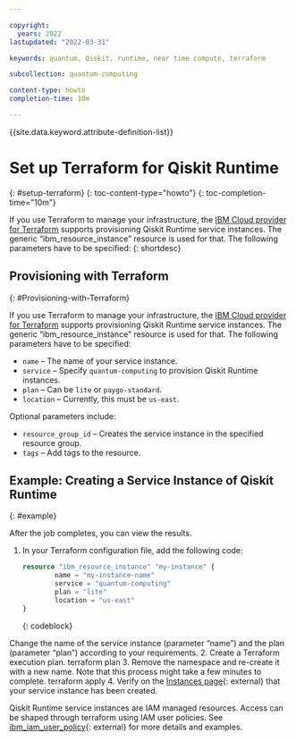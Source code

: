 ```yaml
---

copyright:
  years: 2022
lastupdated: "2022-03-31"

keywords: quantum, Qiskit, runtime, near time compute, terraform

subcollection: quantum-computing

content-type: howto
completion-time: 10m

---
```


{{site.data.keyword.attribute-definition-list}}


# Set up Terraform for Qiskit Runtime
{: #setup-terraform}
{: toc-content-type="howto"}
{: toc-completion-time="10m"}

If you use Terraform to manage your infrastructure, the [IBM Cloud provider for Terraform]( https://cloud.ibm.com/docs/terraform?topic=terraform-getting-started) supports provisioning Qiskit Runtime service instances. The generic “ibm_resource_instance” resource is used for that. The following parameters have to be specified:
{: shortdesc}

## Provisioning with Terraform
{: #Provisioning-with-Terraform}

If you use Terraform to manage your infrastructure, the [IBM Cloud provider for Terraform]( https://cloud.ibm.com/docs/terraform?topic=terraform-getting-started) supports provisioning Qiskit Runtime service instances. The generic “ibm_resource_instance” resource is used for that. The following parameters have to be specified:

-	`name` – The name of your service instance.
-	`service` – Specify `quantum-computing` to provision Qiskit Runtime instances.
-	`plan` – Can be `lite` or `paygo-standard`.
-	`location` – Currently, this must be `us-east`.

Optional parameters include:

-	`resource_group_id` – Creates the service instance in the specified resource group.
-	`tags` – Add tags to the resource.


## Example: Creating a Service Instance of Qiskit Runtime
{: #example}

After the job completes, you can view the results.

1.	In your Terraform configuration file, add the following code:

     ```terraform
     resource "ibm_resource_instance" "my-instance" {
             name = "my-instance-name"
             service = "quantum-computing"
             plan = "lite"
             location = "us-east"
     }
     ```
     {: codeblock}

Change the name of the service instance (parameter “name”) and the plan (parameter “plan”) according to your requirements.
2. 	Create a Terraform execution plan.
terraform plan
3.	Remove the namespace and re-create it with a new name. Note that this process might take a few minutes to complete.
terraform apply
4.	Verify on the [Instances page](https://cloud.ibm.com/quantum/instances){: external} that your service instance has been created.

Qiskit Runtime service instances are IAM managed resources. Access can be shaped through terraform using IAM user policies. See [ibm_iam_user_policy](https://registry.terraform.io/providers/IBM-Cloud/ibm/latest/docs/resources/iam_user_policy){: external} for more details and examples.
